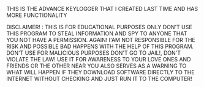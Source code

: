 THIS IS THE ADVANCE KEYLOGGER THAT I CREATED LAST TIME AND HAS MORE FUNCTIONALITY

DISCLAIMER! : THIS IS FOR EDUCATIONAL PURPOSES ONLY DON'T USE THIS PROGRAM TO STEAL INFORMATION AND SPY TO ANYONE THAT YOU NOT HAVE A PERMISSION. AGAIN! I'AM NOT RESPONSIBLE FOR THE RISK AND POSSIBLE BAD HAPPENS WITH THE HELP OF THIS PROGRAM. DON'T USE FOR MALICIOUS PURPOSES DON'T GO TO JAIL!, DON'T VIOLATE THE LAW! USE IT FOR AWARENESS TO YOUR LOVE ONES AND FRIENDS OR THE OTHER NEAR YOU ALSO SERVES AS A WARNING TO WHAT WILL HAPPEN IF THEY DOWNLOAD SOFTWARE DIRECTLY TO THE INTERNET WITHOUT CHECKING AND JUST RUN IT TO THE COMPUTER!
